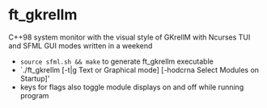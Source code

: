# ft_gkrellm
C++98 system monitor with the visual style of GKrellM with Ncurses TUI and SFML GUI modes written in a weekend

* `source sfml.sh && make` to generate ft_gkrellm executable
* `./ft_gkrellm [-t|g Text or Graphical mode] [-hodcrna Select Modules on Startup]'
* keys for flags also toggle module displays on and off while running program